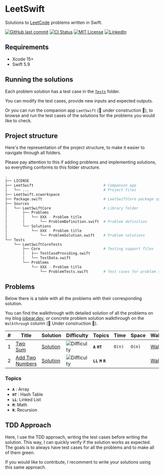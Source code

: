 # LeetSwift

Solutions to [LeetCode](https://leetcode.com/) problems written in Swift.

[![GitHub last commit][last-commit-shield]][last-commit-url]
[![CI Status][ci-status-shield]][ci-status-url]
[![MIT License][license-shield]][license-url]
[![LinkedIn][linkedin-shield]][linkedin-url]

## Requirements

* Xcode 15+
* Swift 5.9

## Running the solutions

Each problem solution has a test case in the [`Tests`][test-cases-folder-url] folder.

You can modify the test cases, provide new inputs and expected outputs.

Or you can run the companion app `LeetSwift` (🚧 under construction 👷), to browse and run the test cases of the solutions for the problems you would like to check.

## Project structure
Here's the representation of the project structure, to make it easier to navigate through all folders.  

Please pay attention to this if adding problems and implementing solutions, so everything conforms to this folder structure.
``` bash
.
├── LICENSE
├── LeetSwift                                # Companion app
│   └── ...                                  # Project files
├── LeetSwift.xcworkspace
├── Package.swift                            # LeetSwiftCore package spec
├── Sources
│   └── LeetSwiftCore                        # Library folder
│       ├── Problems
│       │   └── XXX - Problem title
│       │       └── ProblemDefinition.swift  # Problem definition
│       └── Solutions
│           └── XXX - Problem title
│               └── ProblemSolution.swift    # Problem solutions
└── Tests
    └── LeetSwiftCoreTests
        ├── Core                             # Testing support files
        │   ├── TestCaseProviding.swift
        │   └── TestData.swift
        └── Problems
            └── XXX - Problem title
                └── ProblemTests.swift       # Test cases for problem solutions
```

## Problems

Below there is a table with all the problems with their corresponding solution.

You can find the walkthrough with detailed solution of all the problems on my blog [jobear.dev][jobear-blog-url], or concrete problem solution walkthrough on the `Walkthrough` column (🚧 Under construction 👷).

| # | Title | Solution | Difficulty | Topics | Time | Space | Walkthrough |
| --- | --- | --- | --- | --- | --- | --- | --- |
| 1 | [Two Sum][001-problem] | [Solution][001-solution] | ![Difficulty][difficulty-easy-shield] | **`A`** **`HT`** | `O(n)` | `O(n)` | [Walkthrough][jobear-blog-url] |
| 2 | [Add Two Numbers][002-problem] | [Solution][002-solution] | ![Difficulty][difficulty-medium-shield] | **`LL`** **`M`** **`R`** | | | [Walkthrough][jobear-blog-url] |

### Topics
- **`A`** : Array
- **`HT`** : Hash Table
- **`LL`**: Linked List
- **`M`**: Math
- **`R`**: Recursion

## TDD Approach
Here, I use the TDD approach, writing the test cases before writing the solution. This way, I can quickly verify if the solution works as expected. The goals is to always have test cases for all the problems and to make all of them green.

If you would like to contribute, I recomment to write your solutions using this same approach.

<!-- Markdown references https://www.markdownguide.org/basic-syntax/#reference-style-links -->
[last-commit-shield]: https://img.shields.io/github/last-commit/jobearrr/LeetSwift?style=flat
[last-commit-url]: https://github.com/jobearrr/LeetSwift/commits/master
[ci-status-shield]: https://github.com/jobearrr/LeetSwift/actions/workflows/ci.yml/badge.svg
[ci-status-url]: https://github.com/jobearrr/LeetSwift/actions/workflows/ci.yml
[license-shield]: https://img.shields.io/github/license/jobearrr/LeetSwift.svg?style=flat
[license-url]: https://github.com/jobearrr/LeetSwift/LICENSE
[linkedin-shield]: https://img.shields.io/badge/-LinkedIn-black.svg??style=flat&logo=linkedin&colorB=555
[linkedin-url]: https://www.linkedin.com/in/jobertsa
[jobear-blog-url]: https://jobear.dev
[test-cases-folder-url]: https://github.com/jobearrr/LeetSwift/tree/main/Tests/LeetSwiftCoreTests/Problems
[difficulty-easy-shield]: https://img.shields.io/badge/%20Difficulty-Easy-brightgreen.svg
[difficulty-medium-shield]: https://img.shields.io/badge/%20Difficulty-Medium-orange.svg
[difficulty-hard-shield]: https://img.shields.io/badge/%20Difficulty-Hard-red.svg
[001-problem]: https://leetcode.com/problems/two-sum
[001-solution]: https://github.com/jobearrr/LeetSwift/blob/main/Sources/LeetSwiftCore/Solutions/001%20-%20Two%20Sum/TwoSumSolution.swift
[002-problem]: https://leetcode.com/problems/add-two-numbers
[002-solution]: https://github.com/jobearrr/LeetSwift/blob/main/Sources/LeetSwiftCore/Solutions/002%20-%20Add%20Two%20Numbers/AddTwoNumbersSolution.swift

